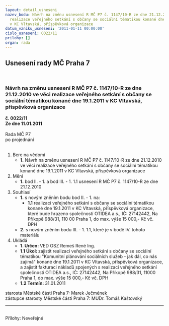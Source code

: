 ```yaml
---
layout: detail_usneseni
nazev_bodu: Návrh na změnu usnesení R MČ P7 č. 1147/10-R ze dne 21.12.2010 ve věci
  realizace veřejného setkání s občany se sociální tématikou konané dne 19.1.2011
  v KC Vltavská, příspěvková organizace
datum_vzniku_usneseni: '2011-01-11 00:00:00'
cislo_usneseni: 0022/11
prilohy: []
organ: rada
---
```

<div id="ucUsn_pList" class="usn">
	<span><h2>Usnesení rady MČ Praha 7 </h2>
<br></span><div class="standBody">
<span><h3>Návrh na změnu usnesení R MČ P7 č. 1147/10-R ze dne 21.12.2010 ve věci realizace veřejného setkání s občany se sociální tématikou konané dne 19.1.2011 v KC Vltavská, příspěvková organizace</h3></span><div class="center">
		<strong>č. 0022/11</strong><br>
	</div>
<div class="center">
		<strong>Ze dne 11.01.2011</strong><br><br>
	</div>Rada MČ P7<br> po projednání<br><br><ol>
<li>Bere na vědomí<ul><li>
<strong>1.</strong> Návrh na změnu usnesení R MČ P7 č. 1147/10-R ze dne 21.12.2010 ve věci realizace veřejného setkání s občany se sociální tématikou konané dne 19.1.2011 v KC Vltavská, příspěvková organizace</li></ul>
</li>
<li>Mění<ul><li>
<strong>1.</strong> bod II. - 1. a bod III. - 1. 1.1 usnesení R MČ P7 č. 1147/10-R ze dne 21.12.2010</li></ul>
</li>
<li>Souhlasí<ul>
<li>
<strong>1.</strong> s novým zněním bodu bod II. - 1. na:<ul><li>
<strong>1.1</strong> realizaci veřejného setkání s občany se sociální tématikou konané dne 19.1.2011 v KC Vltavská, příspěvková organizace, které bude hrazeno společností OTIDEA a.s., IČ: 27142442, Na Příkopě 988/31, 110 00  Praha 1, do max. výše 15 000,- Kč vč. DPH</li></ul>
</li>
<li>
<strong>2.</strong> s novým zněním bodu III. - 1. 1.1, které je v bodě IV. tohoto materiálu     </li>
</ul>
</li>
<li>Ukládá<ul>
<li>
<strong>1. Určen: </strong>VED OSZ Remeš René Ing.</li>
<li>
<strong>1.1 Úkol: </strong>zajistit realizaci veřejného setkání s občany se sociální tématikou "Komunitní plánování sociálních služeb - jak dál, co nás zajímá" konané dne 19.1.2011 v KC Vltavská, příspěvková organizace, a zajistit fakturaci nákladů spojených s realizací veřejného setkání společnosti OTIDEA a.s., IČ: 27142442, Na Příkopě 988/31, 11000 Praha 1, do max. výše 15 000,- Kč vč. DPH</li>
<li>
<strong>1.2 Termín: </strong>31.01.2011</li>
</ul>
</li>
</ol>starosta Městské části Praha 7: Marek Ječmének<br>zástupce starosty Městské části Praha 7: MUDr. Tomáš Kaštovský <hr>
<br>Přílohy: Neveřejné</div>
</div>
